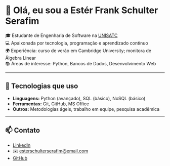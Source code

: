 # 👋 Olá, eu sou a Estér Frank Schulter Serafim

🎓 Estudante de Engenharia de Software na [UNISATC](https://unisatc.com)  
💻 Apaixonada por tecnologia, programação e aprendizado contínuo  
🌍 Experiência: curso de verão em Cambridge University; monitora de Álgebra Linear  
📚 Áreas de interesse: Python, Bancos de Dados, Desenvolvimento Web  

---

## 🚀 Tecnologias que uso
- **Linguagens:** Python (avançado), SQL (básico), NoSQL (básico)  
- **Ferramentas:** Git, GitHub, MS Office  
- **Outros:** Metodologias ágeis, trabalho em equipe, pesquisa acadêmica  

---

## 📫 Contato
- [LinkedIn](https://linkedin.com/in/esterfrank)  
- ✉️ esterschulterserafim@email.com  
- [GitHub](https://github.com/esterfrank)  
